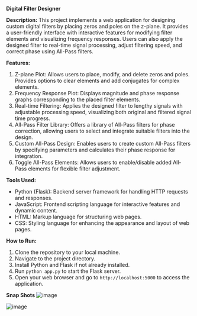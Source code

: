 **Digital Filter Designer**

**Description:**
This project implements a web application for designing custom digital filters by placing zeros and poles on the z-plane. It provides a user-friendly interface with interactive features for modifying filter elements and visualizing frequency responses. Users can also apply the designed filter to real-time signal processing, adjust filtering speed, and correct phase using All-Pass filters.

**Features:**
1. Z-plane Plot: Allows users to place, modify, and delete zeros and poles. Provides options to clear elements and add conjugates for complex elements.
2. Frequency Response Plot: Displays magnitude and phase response graphs corresponding to the placed filter elements.
3. Real-time Filtering: Applies the designed filter to lengthy signals with adjustable processing speed, visualizing both original and filtered signal time progress.
4. All-Pass Filter Library: Offers a library of All-Pass filters for phase correction, allowing users to select and integrate suitable filters into the design.
5. Custom All-Pass Design: Enables users to create custom All-Pass filters by specifying parameters and calculates their phase response for integration.
6. Toggle All-Pass Elements: Allows users to enable/disable added All-Pass elements for flexible filter adjustment.

**Tools Used:**
- Python (Flask): Backend server framework for handling HTTP requests and responses.
- JavaScript: Frontend scripting language for interactive features and dynamic content.
- HTML: Markup language for structuring web pages.
- CSS: Styling language for enhancing the appearance and layout of web pages.

**How to Run:**
1. Clone the repository to your local machine.
2. Navigate to the project directory.
3. Install Python and Flask if not already installed.
4. Run `python app.py` to start the Flask server.
5. Open your web browser and go to `http://localhost:5000` to access the application.

**Snap Shots**
![image](https://github.com/hassanelsheikh/Digital-Filter-Designer/assets/101064451/8d4dd60a-76a2-479b-9535-7cdcadec2803)

![image](https://github.com/hassanelsheikh/Digital-Filter-Designer/assets/101064451/9a742842-af88-48e5-9041-c9bb5f9e1f2f)

